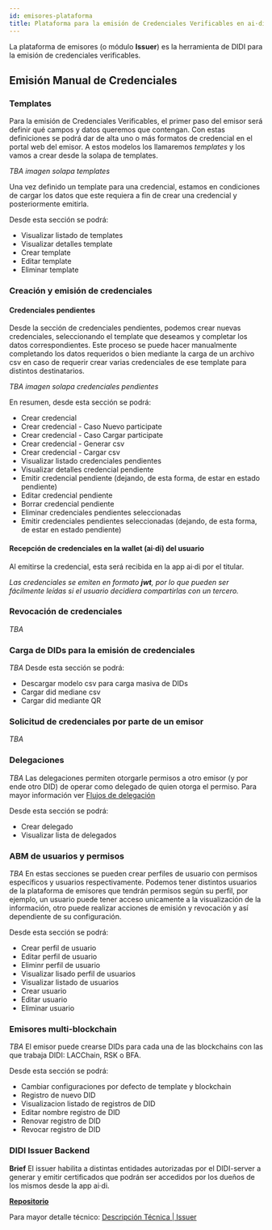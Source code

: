 ```yaml
---
id: emisores-plataforma
title: Plataforma para la emisión de Credenciales Verificables en ai·di
---
```


La plataforma de emisores (o módulo **Issuer**) es la herramienta de DIDI para la emisión de credenciales verificables.

<!-- ## Login y logout -->

## Emisión Manual de Credenciales
### Templates
Para la emisión de Credenciales Verificables, el primer paso del emisor será definir qué campos y datos queremos que contengan. Con estas definiciones se podrá dar de alta uno o más formatos de credencial en el portal web del emisor. A estos modelos los llamaremos *templates* y los vamos a crear desde la solapa de templates.

*TBA imagen solapa templates*

Una vez definido un template para una credencial, estamos en condiciones de cargar los datos que este requiera a fin de crear una credencial y posteriormente emitirla.

Desde esta sección se podrá:
* Visualizar listado de templates				
* Visualizar detalles template				
* Crear template				
* Editar template			
* Eliminar template

### Creación y emisión de credenciales

#### Credenciales pendientes
Desde la sección de credenciales pendientes, podemos crear nuevas credenciales, seleccionando el template que deseamos y completar los datos correspondientes. Este proceso se puede hacer manualmente completando los datos requeridos o bien mediante la carga de un archivo csv en caso de requerir crear varias credenciales de ese template para distintos destinatarios.

*TBA imagen solapa credenciales pendientes*

En resumen, desde esta sección se podrá:
* Crear credencial				
* Crear credencial - Caso Nuevo participate			
* Crear credencial - Caso Cargar participate			
* Crear credencial - Generar csv				
* Crear credencial - Cargar csv				
* Visualizar listado credenciales pendientes
* Visualizar detalles credencial pendiente				
* Emitir credencial pendiente (dejando, de esta forma, de estar en estado pendiente)
* Editar credencial pendiente				
* Borrar credencial pendiente				
* Eliminar credenciales pendientes seleccionadas				
* Emitir credenciales pendientes seleccionadas (dejando, de esta forma, de estar en estado pendiente)


#### Recepción de credenciales en la wallet (ai·di) del usuario
Al emitirse la credencial, esta será recibida en la app ai·di por el titular.

_Las credenciales se emiten en formato **jwt**, por lo que pueden ser fácilmente leídas si el usuario decidiera compartirlas con un tercero._

### Revocación de credenciales
*TBA*


### Carga de DIDs para la emisión de credenciales
*TBA*
Desde esta sección se podrá:
* Descargar modelo csv para carga masiva de DIDs				
* Cargar did mediane csv	
* Cargar did mediante QR

### Solicitud de credenciales por parte de un emisor
*TBA*

### Delegaciones
*TBA*
Las delegaciones permiten otorgarle permisos a otro emisor (y por ende otro DID) de operar como delegado de quien otorga el permiso.
Para mayor información ver [Flujos de delegación](../developers/descripcion-tecnica/delegation)

Desde esta sección se podrá:
* Crear delegado
* Visualizar lista de delegados

### ABM de usuarios y permisos
*TBA*
En estas secciones se pueden crear perfiles de usuario con permisos específicos y usuarios respectivamente.
Podemos tener distintos usuarios de la plataforma de emisores que tendrán permisos según su perfil, por ejemplo, un usuario puede tener acceso unicamente a la visualización de la información, otro puede realizar acciones de emisión y revocación y así dependiente de su configuración.

Desde esta sección se podrá:
* Crear perfil de usuario
* Editar perfil de usuario
* Eliminr perfil de usuario
* Visualizar lisado perfil de usuarios
* Visualizar listado de usuarios
* Crear usuario
* Editar usuario
* Eliminar usuario

### Emisores multi-blockchain
*TBA*
El emisor puede crearse DIDs para cada una de las blockchains con las que trabaja DIDI: LACChain, RSK o BFA.

Desde esta sección se podrá:
* Cambiar configuraciones por defecto de template y blockchain			
* Registro de nuevo DID
* Visualizacion listado de registros de DID
* Editar nombre registro de DID
* Renovar registro de DID				
* Revocar registro de DID


### DIDI Issuer Backend
**Brief**
El issuer habilita a distintas entidades autorizadas por el DIDI-server a generar y emitir certificados que podrán ser accedidos por los dueños de los mismos desde la app ai·di.

[**Repositorio**](https://github.com/ong-bitcoin-argentina/DIDI-SSI-Issuer-Module)

Para mayor detalle técnico: [Descripción Técnica | Issuer](../developers/solucion/descripcion-tecnica/arquitectura-issuer)